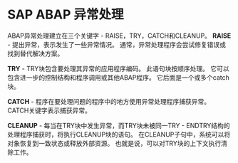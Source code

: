 SAP ABAP 异常处理
=========
ABAP异常处理建立在三个关键字 - RAISE，TRY，CATCH和CLEANUP。
**RAISE** - 提出异常，表示发生了一些异常情况。 通常，异常处理程序会尝试修复错误或找到替代解决方案。

**TRY** - TRY块包含要处理其异常的应用程序编码。 此语句块按顺序处理。 它可以包含进一步的控制结构和程序调用或其他ABAP程序。 它后面是一个或多个catch块。

**CATCH** - 程序在要处理问题的程序中的地方使用异常处理程序捕获异常。 CATCH关键字表示捕获异常。

**CLEANUP** - 每当在TRY块中发生异常，而TRY块未被同一TRY - ENDTRY结构的处理程序捕获时，将执行CLEANUP块的语句。 在CLEANUP子句中，系统可以将对象恢复到一致状态或释放外部资源。 也就是说，可以对TRY块的上下文执行清除工作。